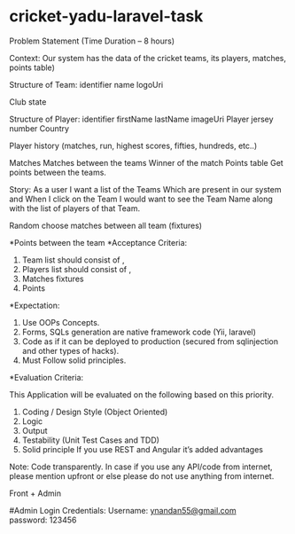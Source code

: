 # cricket-yadu-laravel-task

Problem Statement (Time Duration – 8 hours)

Context: Our system has the data of the cricket teams, its players, matches, points table)

Structure of Team:
identifier 
name
logoUri

Club state

Structure of Player:
identifier
firstName
lastName
imageUri
Player jersey number
Country

Player history (matches, run, highest scores, fifties, hundreds, etc..)

Matches
Matches between the teams
Winner of the match
Points table
Get points between the teams.


Story: As a user I want a list of the Teams Which are present in our system and When I click on the Team I would want to see the Team Name along with the list of players of that Team.

Random choose matches between all team (fixtures)
 

*Points between the team
*Acceptance Criteria:
1. Team list should consist of <logo>, <Team Name>
2. Players list should consist of <image>, <lastName> <firstName>
3. Matches fixtures 
4. Points 

 

*Expectation: 

1. Use OOPs Concepts.
2. Forms, SQLs generation are native framework code (Yii, laravel)
3. Code as if it can be deployed to production (secured from sqlinjection and other types of hacks).
4. Must Follow solid principles.

 

*Evaluation Criteria:

This Application will be evaluated on the following based on this priority.

1. Coding / Design Style (Object Oriented)
2. Logic
3. Output
4. Testability (Unit Test Cases and TDD)
5. Solid principle
 If you use REST and Angular it’s added advantages 

Note:
Code transparently. In case if you use any API/code from internet, please mention upfront or else please do not use anything from internet.

Front + Admin

#Admin Login Credentials:
Username: ynandan55@gmail.com<br>
password: 123456
